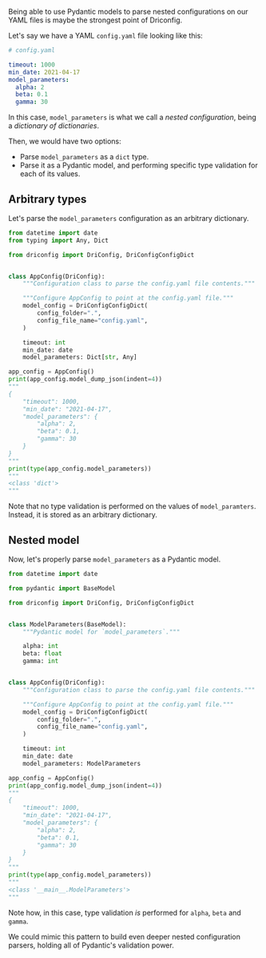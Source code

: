 Being able to use Pydantic models to parse nested configurations on our YAML files is maybe the
strongest point of Driconfig.

Let's say we have a YAML `config.yaml` file looking like this:

```yaml
# config.yaml

timeout: 1000
min_date: 2021-04-17
model_parameters:
  alpha: 2
  beta: 0.1
  gamma: 30
```

In this case, `model_parameters` is what we call a *nested configuration*, being a *dictionary of dictionaries*.

Then, we would have two options:

* Parse `model_parameters` as a `dict` type.
* Parse it as a Pydantic model, and performing specific type validation for each of its values.

## Arbitrary types
Let's parse the `model_parameters` configuration as an arbitrary dictionary.
```python
from datetime import date
from typing import Any, Dict

from driconfig import DriConfig, DriConfigConfigDict


class AppConfig(DriConfig):
    """Configuration class to parse the config.yaml file contents."""

    """Configure AppConfig to point at the config.yaml file."""
    model_config = DriConfigConfigDict(
        config_folder=".",
        config_file_name="config.yaml",
    )

    timeout: int
    min_date: date
    model_parameters: Dict[str, Any]

app_config = AppConfig()
print(app_config.model_dump_json(indent=4))
"""
{
    "timeout": 1000,
    "min_date": "2021-04-17",
    "model_parameters": {
        "alpha": 2,
        "beta": 0.1,
        "gamma": 30
    }
}
"""
print(type(app_config.model_parameters))
"""
<class 'dict'>
"""
```

Note that no type validation is performed on the values of `model_paramters`. Instead, it is stored
as an arbitrary dictionary.

## Nested model

Now, let's properly parse `model_parameters` as a Pydantic model.
```python
from datetime import date

from pydantic import BaseModel

from driconfig import DriConfig, DriConfigConfigDict


class ModelParameters(BaseModel):
    """Pydantic model for `model_parameters`."""

    alpha: int
    beta: float
    gamma: int


class AppConfig(DriConfig):
    """Configuration class to parse the config.yaml file contents."""

    """Configure AppConfig to point at the config.yaml file."""
    model_config = DriConfigConfigDict(
        config_folder=".",
        config_file_name="config.yaml",
    )

    timeout: int
    min_date: date
    model_parameters: ModelParameters

app_config = AppConfig()
print(app_config.model_dump_json(indent=4))
"""
{
    "timeout": 1000,
    "min_date": "2021-04-17",
    "model_parameters": {
        "alpha": 2,
        "beta": 0.1,
        "gamma": 30
    }
}
"""
print(type(app_config.model_parameters))
"""
<class '__main__.ModelParameters'>
"""
```

Note how, in this case, type validation *is* performed for `alpha`, `beta` and `gamma`.

We could mimic this pattern to build even deeper nested configuration parsers,
holding all of Pydantic's validation power.
